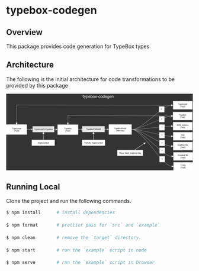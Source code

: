 # typebox-codegen

## Overview

This package provides code generation for TypeBox types

## Architecture

The following is the initial architecture for code transformations to be provided by this package

<img src="arch.png" />

## Running Local

Clone the project and run the following commands.

```bash
$ npm install      # install dependencies

$ npm format       # prettier pass for `src` and `example`

$ npm clean        # remove the `target` directory.

$ npm start        # run the `example` script in node

$ npm serve        # run the `example` script in browser
```